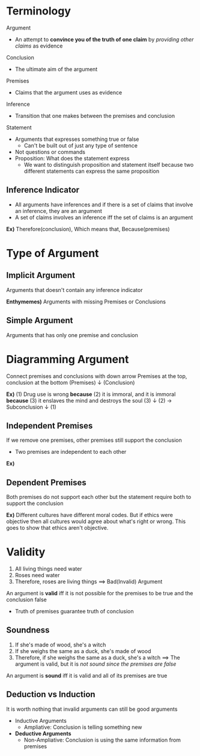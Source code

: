 # Terminology
Argument
- An attempt to **convince you of the truth of one claim** by *providing other claims* as evidence

Conclusion
- The ultimate aim of the argument

Premises
- Claims that the argument uses as evidence

Inference
- Transition that one makes between the premises and conclusion

Statement
- Arguments that expresses something true or false
	- Can't be built out of just any type of sentence
- Not questions or commands
- Proposition: What does the statement express
	- We want to distinguish proposition and statement itself because two different statements can express the same proposition

## Inference Indicator
- All arguments have inferences and if there is a set of claims that involve an inference, they are an argument
- A set of claims involves an inference iff the set of claims is an argument

**Ex)**
Therefore(conclusion), Which means that, Because(premises)

# Type of Argument
## Implicit Argument
Arguments that doesn't contain any inference indicator

**Enthymemes)**
Arguments with missing Premises or Conclusions

## Simple Argument
Arguments that has only one premise and conclusion

# Diagramming Argument
Connect premises and conclusions with down arrow Premises at the top, conclusion at the bottom
  (Premises)
    $\downarrow$
  (Conclusion)

**Ex)**
(1) Drug use is wrong **because** (2) it is immoral, and it is immoral **because** (3) it enslaves the mind and destroys the soul
  (3)
   $\downarrow$
  (2) $\to$ Subconclusion
   $\downarrow$
  (1)

## Independent Premises
If we remove one premises, other premises still support the conclusion
- Two premises are independent to each other

**Ex)**

## Dependent Premises
Both premises do not support each other but the statement require both to support the conclusion

**Ex)**
Different cultures have different moral codes. But if ethics were objective then all cultures would agree about what's right or wrong. This goes to show that ethics aren't objective.
 
# Validity
1. All living things need water
2. Roses need water
3. Therefore, roses are living things
$\implies$ Bad(Invalid) Argument

An argument is **valid** iff it is not possible for the premises to be true and the conclusion false
- Truth of premises guarantee truth of conclusion

## Soundness
1. If she's made of wood, she's a witch
2. If she weighs the same as a duck, she's made of wood
3. Therefore, if she weighs the same as a duck, she's a witch
$\implies$ The argument is valid, but it is *not sound since the premises are false*

An argument is **sound** iff it is valid and all of its premises are true

## Deduction vs Induction
It is worth nothing that invalid arguments can still be good arguments
- Inductive Arguments
	- Ampliative: Conclusion is telling something new
- **Deductive Arguments**
	- Non-Ampliative: Conclusion is using the same information from premises

